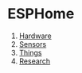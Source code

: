 # ESPHome

1. [Hardware](ESPHOME-HARDWARE.md)
2. [Sensors](ESPHOME-SENSORS.md)
3. [Things](ESPHOME-THINGS.md)
4. [Research](ESPHOME-RESEARCH.md)
